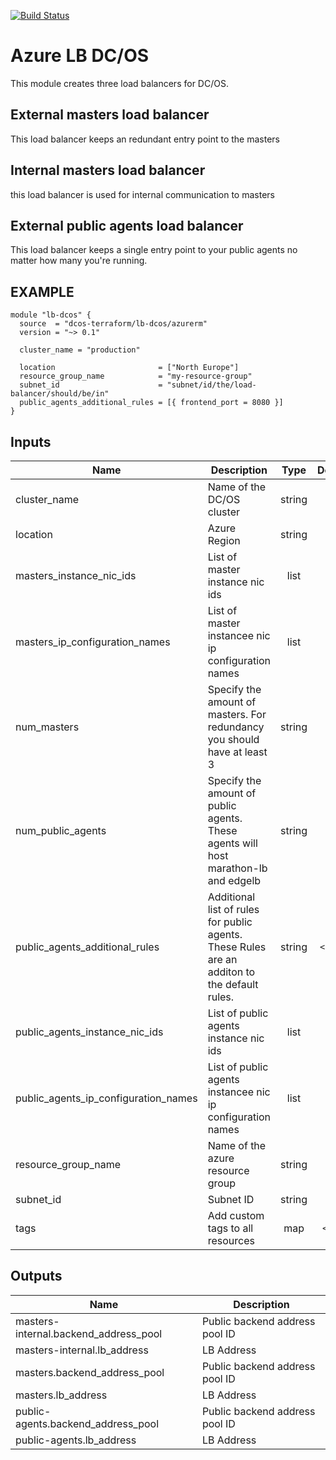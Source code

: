 [![Build Status](https://jenkins-terraform.mesosphere.com/service/dcos-terraform-jenkins/job/dcos-terraform/job/terraform-azurerm-lb-dcos/job/master/badge/icon)](https://jenkins-terraform.mesosphere.com/service/dcos-terraform-jenkins/job/dcos-terraform/job/terraform-azurerm-lb-dcos/job/master/)

Azure LB DC/OS
============
This module creates three load balancers for DC/OS.

External masters load balancer
------------------------------
This load balancer keeps an redundant entry point to the masters

Internal masters load balancer
------------------------------
this load balancer is used for internal communication to masters

External public agents load balancer
------------------------------------
This load balancer keeps a single entry point to your public agents no matter how many you're running.

EXAMPLE
-------

```hcl
module "lb-dcos" {
  source  = "dcos-terraform/lb-dcos/azurerm"
  version = "~> 0.1"

  cluster_name = "production"

  location                       = ["North Europe"]
  resource_group_name            = "my-resource-group"
  subnet_id                      = "subnet/id/the/load-balancer/should/be/in"
  public_agents_additional_rules = [{ frontend_port = 8080 }]
}
```


## Inputs

| Name | Description | Type | Default | Required |
|------|-------------|:----:|:-----:|:-----:|
| cluster_name | Name of the DC/OS cluster | string | - | yes |
| location | Azure Region | string | - | yes |
| masters_instance_nic_ids | List of master instance nic ids | list | - | yes |
| masters_ip_configuration_names | List of master instancee nic ip configuration names | list | - | yes |
| num_masters | Specify the amount of masters. For redundancy you should have at least 3 | string | - | yes |
| num_public_agents | Specify the amount of public agents. These agents will host marathon-lb and edgelb | string | - | yes |
| public_agents_additional_rules | Additional list of rules for public agents. These Rules are an additon to the default rules. | string | `<list>` | no |
| public_agents_instance_nic_ids | List of public agents instance nic ids | list | - | yes |
| public_agents_ip_configuration_names | List of public agents instancee nic ip configuration names | list | - | yes |
| resource_group_name | Name of the azure resource group | string | - | yes |
| subnet_id | Subnet ID | string | - | yes |
| tags | Add custom tags to all resources | map | `<map>` | no |

## Outputs

| Name | Description |
|------|-------------|
| masters-internal.backend_address_pool | Public backend address pool ID |
| masters-internal.lb_address | LB Address |
| masters.backend_address_pool | Public backend address pool ID |
| masters.lb_address | LB Address |
| public-agents.backend_address_pool | Public backend address pool ID |
| public-agents.lb_address | LB Address |

